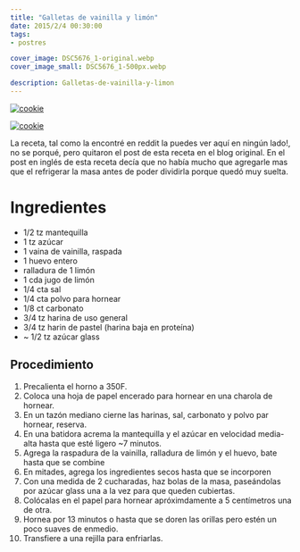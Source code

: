 ```yaml
---
title: "Galletas de vainilla y limón"
date: 2015/2/4 00:30:00
tags:
- postres

cover_image: DSC5676_1-original.webp
cover_image_small: DSC5676_1-500px.webp

description: Galletas-de-vainilla-y-limon
---
```


[![cookie](DSC5676_1-800px.webp)](DSC5676_1-original.webp)

[![cookie](DSC5675_1-800px.webp)](DSC5675_1-original.webp)

La receta, tal como la encontré en reddit la puedes ver aquí en ningún lado!, no se porqué, pero quitaron el post de esta receta en el blog original. En el post en inglés de esta receta decía que no había mucho que agregarle mas que el refrigerar la masa antes de poder dividirla porque quedó muy suelta.

# Ingredientes


*   1/2 tz mantequilla
*   1 tz azúcar
*   1 vaina de vainilla, raspada
*   1 huevo entero
*   ralladura de 1 limón
*   1 cda jugo de limón
*   1/4 cta sal
*   1/4 cta polvo para hornear
*   1/8 ct carbonato
*   3/4 tz harina de uso general
*   3/4 tz harin de pastel (harina baja en proteína)
*   ~ 1/2 tz azúcar glass

## Procedimiento


1.  Precalienta el horno a 350F. 
2.  Coloca una hoja de papel encerado para hornear en una charola de hornear.
3.  En un tazón mediano cierne las harinas, sal, carbonato y polvo par hornear, reserva.
4.  En una batidora acrema la mantequilla y el azúcar en velocidad media-alta hasta que esté ligero ~7 minutos.
5.  Agrega la raspadura de la vainilla, ralladura de limón y el huevo, bate hasta que se combine
6.  En mitades, agrega los ingredientes secos hasta que se incorporen
7.  Con una medida de 2 cucharadas, haz bolas de la masa, paseándolas por azúcar glass una a la vez para que queden cubiertas.
8.  Colócalas en el papel para hornear apróximdamente a 5 centímetros una de otra.
9.  Hornea por 13 minutos o hasta que se doren las orillas pero estén un poco suaves de enmedio.
10.  Transfiere a una rejilla para enfriarlas.
